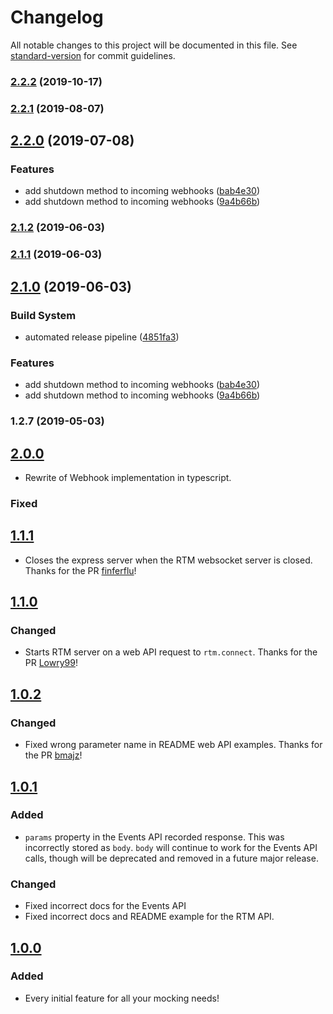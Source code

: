 # Changelog

All notable changes to this project will be documented in this file. See [standard-version](https://github.com/conventional-changelog/standard-version) for commit guidelines.

### [2.2.2](https://github.com/you54f/slack-mock-typed/compare/v2.2.1...v2.2.2) (2019-10-17)



### [2.2.1](https://github.com/you54f/slack-mock-typed/compare/v2.2.0...v2.2.1) (2019-08-07)



## [2.2.0](https://github.com/you54f/slack-mock-typed/compare/v1.1.1...v2.2.0) (2019-07-08)


### Features

* add shutdown method to incoming webhooks ([bab4e30](https://github.com/you54f/slack-mock-typed/commit/bab4e30))
* add shutdown method to incoming webhooks ([9a4b66b](https://github.com/you54f/slack-mock-typed/commit/9a4b66b))



### [2.1.2](https://github.com/you54f/slack-mock-typed/compare/v2.1.1...v2.1.2) (2019-06-03)



### [2.1.1](https://github.com/you54f/slack-mock-typed/compare/v2.1.0...v2.1.1) (2019-06-03)



## [2.1.0](https://github.com/you54f/slack-mock-typed/compare/v1.1.1...v2.1.0) (2019-06-03)


### Build System

* automated release pipeline ([4851fa3](https://github.com/you54f/slack-mock-typed/commit/4851fa3))


### Features

* add shutdown method to incoming webhooks ([bab4e30](https://github.com/you54f/slack-mock-typed/commit/bab4e30))
* add shutdown method to incoming webhooks ([9a4b66b](https://github.com/you54f/slack-mock-typed/commit/9a4b66b))



### 1.2.7 (2019-05-03)



## [2.0.0](https://github.com/you54f/slack-mock-typed/)

- Rewrite of Webhook implementation in typescript.


### Fixed

## [1.1.1](https://github.com/Skellington-Closet/slack-mock/compare/v1.1.0...v1.1.1)

- Closes the express server when the RTM websocket server is closed. Thanks for the PR [finferflu](https://github.com/finferflu)!

## [1.1.0](https://github.com/Skellington-Closet/slack-mock/compare/v1.0.2...v1.1.0)

### Changed

- Starts RTM server on a web API request to `rtm.connect`. Thanks for the PR [Lowry99](https://github.com/Lowry99)!

## [1.0.2](https://github.com/Skellington-Closet/slack-mock/compare/v1.0.1...v1.0.2)

### Changed

- Fixed wrong parameter name in README web API examples. Thanks for the PR [bmajz](https://github.com/bmajz)!

## [1.0.1](https://github.com/Skellington-Closet/slack-mock/compare/v1.0.0...v1.0.1)

### Added

- `params` property in the Events API recorded response. This was incorrectly stored as `body`.
`body` will continue to work for the Events API calls, though will be deprecated and removed in a future major release.

### Changed

- Fixed incorrect docs for the Events API
- Fixed incorrect docs and README example for the RTM API.

## [1.0.0](https://github.com/Skellington-Closet/slack-mock/tree/v1.0.0)

### Added

- Every initial feature for all your mocking needs! 
